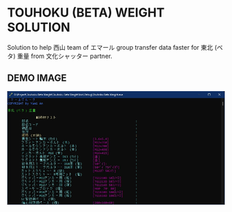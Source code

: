 # TOUHOKU (BETA) WEIGHT SOLUTION
 Solution to help 西山 team of エマール group transfer data faster for 東北 (ベタ) 重量 from 文化シャッター partner.

## DEMO IMAGE
<p align="center">
<img src="https://raw.githubusercontent.com/Tynab/Touhoku-Beta-Weight/main/pic/0.jpg"></img>
</p>
